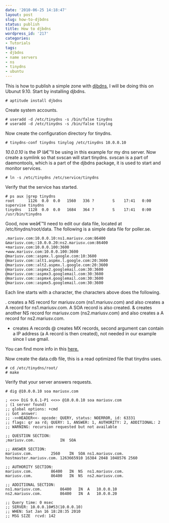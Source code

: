 ```yaml
---
date: '2010-06-25 14:18:47'
layout: post
slug: how-to-djbdns
status: publish
title: How to djbdns
wordpress_id: '217'
categories:
- Tutorials
tags:
- djbdns
- name servers
- ns
- tinydns
- ubuntu
---
```


This is how to publish a simple zone with [djbdns](http://cr.yp.to/djbdns.html), I will be doing this on Ubunut 9.10. Start by installing djbdns.


    
    # aptitude install djbdns



Create system accounts.


    
    # useradd -d /etc/tinydns -s /bin/false tinydns
    # useradd -d /etc/tinydns -s /bin/false tinylog



Now create the configuration directory for tinydns.


    
    # tinydns-conf tinydns tinylog /etc/tinydns 10.0.0.10



_10.0.0.10_ is the IP Iâ€™ll be using in this example for my dns server.
Now create a symlink so that svscan will start tinydns. svscan is a part of daemontools, which is a part of the djbdns package, it is used to start and monitor services.


    
    # ln -s /etc/tinydns /etc/service/tinydns



Verify that the service has started.


    
    # ps aux |grep tinydns
    root      1126  0.0  0.0   1560   336 ?        S    17:41   0:00 supervise tinydns
    tinydns   1128  0.0  0.0   1684   364 ?        S    17:41   0:00 /usr/bin/tinydns



Good, now weâ€™ll need to edit our data file, located at /etc/tinydns/root/data. The following is a simple data file for poller.se.


    
    .mariusv.com:10.0.0.10:ns1.mariusv.com:86400
    &mariusv.com;:10.0.0.20:ns2.mariusv.com:86400
    +mariusv.com:10.0.0.100:3600
    +www.mariusv.com:10.0.0.100:3600
    @mariusv.com::aspmx.l.google.com:10:3600
    @mariusv.com::alt1.aspmx.l.google.com:20:3600
    @mariusv.com::alt2.aspmx.l.google.com:20:3600
    @mariusv.com::aspmx2.googlemail.com:30:3600
    @mariusv.com::aspmx3.googlemail.com:30:3600
    @mariusv.com::aspmx4.googlemail.com:30:3600
    @mariusv.com::aspmx5.googlemail.com:30:3600



Each line starts with a character, the characters above does the following.

. creates a NS record for mariusv.com (ns1.mariusv.com) and also creates a A record for ns1.mariusv.com. A SOA record is also created.
& creates another NS record for mariusv.com (ns2.mariusv.com) and also creates a A record for ns2.mariusv.com.
+ creates A records
@ creates MX records, second argument can contain a IP address (a A record is then created), not needed in our example since I use gmail.

You can find more info in this [here.](http://cr.yp.to/djbdns/tinydns-data.html)

Now create the data.cdb file, this is a read optimized file that tinydns uses.


    
    # cd /etc/tinydns/root/
    # make



Verify that your server answers requests.


    
    # dig @10.0.0.10 soa mariusv.com
    
    ; <<>> DiG 9.6.1-P1 <<>> @10.0.0.10 soa mariusv.com
    ; (1 server found)
    ;; global options: +cmd
    ;; Got answer:
    ;; ->>HEADER<<- opcode: QUERY, status: NOERROR, id: 63331
    ;; flags: qr aa rd; QUERY: 1, ANSWER: 1, AUTHORITY: 2, ADDITIONAL: 2
    ;; WARNING: recursion requested but not available
    
    ;; QUESTION SECTION:
    ;mariusv.com.			IN	SOA
    
    ;; ANSWER SECTION:
    mariusv.com.		2560	IN	SOA	ns1.mariusv.com. hostmaster.mariusv.com. 1263665910 16384 2048 1048576 2560
    
    ;; AUTHORITY SECTION:
    mariusv.com.		86400	IN	NS	ns1.mariusv.com.
    mariusv.com.		86400	IN	NS	ns2.mariusv.com.
    
    ;; ADDITIONAL SECTION:
    ns1.mariusv.com.		86400	IN	A	10.0.0.10
    ns2.mariusv.com.		86400	IN	A	10.0.0.20
    
    ;; Query time: 0 msec
    ;; SERVER: 10.0.0.10#53(10.0.0.10)
    ;; WHEN: Sat Jan 16 18:28:35 2010
    ;; MSG SIZE  rcvd: 142




